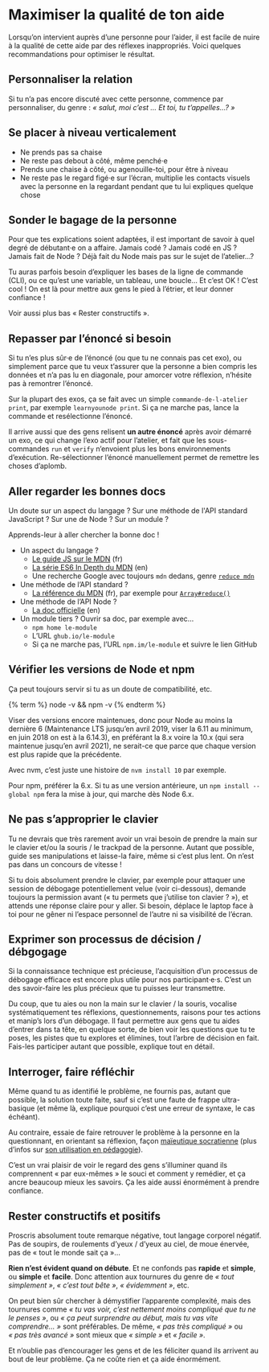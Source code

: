 # Maximiser la qualité de ton aide

Lorsqu’on intervient auprès d’une personne pour l’aider, il est facile de nuire à la qualité de cette aide par des réflexes inappropriés. Voici quelques recommandations pour optimiser le résultat.

## Personnaliser la relation

Si tu n’a pas encore discuté avec cette personne, commence par personnaliser, du genre : _« salut, moi c’est … Et toi, tu t’appelles…? »_

## Se placer à niveau verticalement

- Ne prends pas sa chaise
- Ne reste pas debout à côté, même penché·e
- Prends une chaise à côté, ou agenouille-toi, pour être à niveau
- Ne reste pas le regard figé·e sur l’écran, multiplie les contacts visuels avec la personne en la regardant pendant que tu lui expliques quelque chose

## Sonder le bagage de la personne

Pour que tes explications soient adaptées, il est important de savoir à quel degré de débutant·e on a affaire. Jamais codé ? Jamais codé en JS ? Jamais fait de Node ? Déjà fait du Node mais pas sur le sujet de l’atelier…?

Tu auras parfois besoin d’expliquer les bases de la ligne de commande (CLI), ou ce qu’est une variable, un tableau, une boucle… Et c’est OK ! C’est cool ! On est là pour mettre aux gens le pied à l’étrier, et leur donner confiance !

Voir aussi plus bas « Rester constructifs ».

## Repasser par l’énoncé si besoin

Si tu n’es plus sûr·e de l’énoncé (ou que tu ne connais pas cet exo), ou simplement parce que tu veux t’assurer que la personne a bien compris les données et n’a pas lu en diagonale, pour amorcer votre réflexion, n’hésite pas à remontrer l’énoncé.

Sur la plupart des exos, ça se fait avec un simple `commande-de-l-atelier print`, par exemple `learnyounode print`. Si ça ne marche pas, lance la commande et resélectionne l’énoncé.

Il arrive aussi que des gens relisent **un autre énoncé** après avoir démarré un exo, ce qui change l’exo actif pour l’atelier, et fait que les sous-commandes `run` et `verify` n’envoient plus les bons environnements d’exécution. Re-sélectionner l’énoncé manuellement permet de remettre les choses d’aplomb.

## Aller regarder les bonnes docs

Un doute sur un aspect du langage ? Sur une méthode de l'API standard JavaScript ? Sur une de Node ? Sur un module ?

Apprends-leur à aller chercher la bonne doc !

- Un aspect du langage ?
  - [Le guide JS sur le MDN](https://developer.mozilla.org/fr/docs/Web/JavaScript) (fr)
  - [La série ES6 In Depth du MDN](https://hacks.mozilla.org/category/es6-in-depth/) (en)
  - Une recherche Google avec toujours `mdn` dedans, genre [`reduce mdn`](https://www.google.com/search?q=reduce%20mdn)
- Une méthode de l’API standard ?
  - [La référence du MDN](https://developer.mozilla.org/fr/docs/Web/JavaScript/Reference/Objets_globaux) (fr), par exemple pour [`Array#reduce()`](https://developer.mozilla.org/fr/docs/Web/JavaScript/Reference/Objets_globaux/Array/reduce)
- Une méthode de l’API Node ?
  - [La doc officielle](https://nodejs.org/api/) (en)
- Un module tiers ? Ouvrir sa doc, par exemple avec…
  - `npm home le-module`
  - L’URL `ghub.io/le-module`
  - Si ça ne marche pas, l’URL `npm.im/le-module` et suivre le lien GitHub

## Vérifier les versions de Node et npm

Ça peut toujours servir si tu as un doute de compatibilité, etc.

{% term %}
node -v && npm -v
{% endterm %}

Viser des versions encore maintenues, donc pour Node au moins la dernière 6 (Maintenance LTS jusqu’en avril 2019, viser la 6.11 au minimum, en juin 2018 on est à la 6.14.3), en préférant la 8.x voire la 10.x (qui sera maintenue jusqu’en avril 2021), ne serait-ce que parce que chaque version est plus rapide que la précédente.

Avec nvm, c’est juste une histoire de `nvm install 10` par exemple.

Pour npm, préférer la 6.x. Si tu as une version antérieure, un `npm install --global npm` fera la mise à jour, qui marche dès Node 6.x.

## Ne pas s’approprier le clavier

Tu ne devrais que très rarement avoir un vrai besoin de prendre la main sur le clavier et/ou la souris / le trackpad de la personne. Autant que possible, guide ses manipulations et laisse-la faire, même si c’est plus lent. On n’est pas dans un concours de vitesse !

Si tu dois absolument prendre le clavier, par exemple pour attaquer une session de débogage potentiellement velue (voir ci-dessous), demande toujours la permission avant (« tu permets que j’utilise ton clavier ? »), et attends une réponse claire pour y aller. Si besoin, déplace le laptop face à toi pour ne gêner ni l’espace personnel de l’autre ni sa visibilité de l’écran.

## Exprimer son processus de décision / débgogage

Si la connaissance technique est précieuse, l’acquisition d’un processus de débogage efficace est encore plus utile pour nos participant·e·s. C’est un des savoir-faire les plus précieux que tu puisses leur transmettre.

Du coup, que tu aies ou non la main sur le clavier / la souris, vocalise systématiquement tes réflexions, questionnements, raisons pour tes actions et manip’s lors d’un débogage. Il faut permettre aux gens que tu aides d’entrer dans ta tête, en quelque sorte, de bien voir les questions que tu te poses, les pistes que tu explores et élimines, tout l’arbre de décision en fait. Fais-les participer autant que possible, explique tout en détail.

## Interroger, faire réfléchir

Même quand tu as identifié le problème, ne fournis pas, autant que possible, la solution toute faite, sauf si c’est une faute de frappe ultra-basique (et même là, explique pourquoi c’est une erreur de syntaxe, le cas échéant).

Au contraire, essaie de faire retrouver le problème à la personne en la questionnant, en orientant sa réflexion, façon [maïeutique socratienne](http://bit.ly/2t7L0p1) (plus d’infos sur [son utilisation en pédagogie](http://www.pedagogie-active.fr/lecture_suivie/2-50.html)).

C’est un vrai plaisir de voir le regard des gens s’illuminer quand ils comprennent « par eux-mêmes » le souci et comment y remédier, et ça ancre beaucoup mieux les savoirs. Ça les aide aussi énormément à prendre confiance.

## Rester constructifs et positifs

Proscris absolument toute remarque négative, tout langage corporel négatif. Pas de soupirs, de roulements d’yeux / d’yeux au ciel, de moue énervée, pas de « tout le monde sait ça »…

**Rien n’est évident quand on débute**. Et ne confonds pas **rapide** et **simple**, ou **simple** et **facile**. Donc attention aux tournures du genre de _« tout simplement »_, _« c’est tout bête »_, _« évidemment »_, etc.

On peut bien sûr chercher à démystifier l’apparente complexité, mais des tournures comme _« tu vas voir, c’est nettement moins compliqué que tu ne le penses »_, ou _« ça peut surprendre au début, mais tu vas vite comprendre… »_ sont préférables. De même, _« pas très compliqué »_ ou _« pas très avancé »_ sont mieux que _« simple »_ et _« facile »_.

Et n’oublie pas d’encourager les gens et de les féliciter quand ils arrivent au bout de leur problème. Ça ne coûte rien et ça aide énormément.
